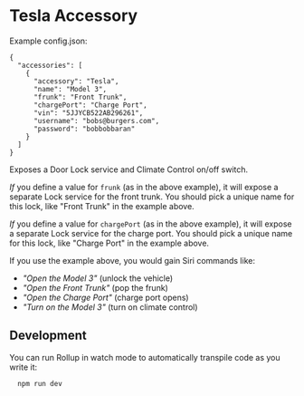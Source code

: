 
# Tesla Accessory

Example config.json:

    {
      "accessories": [
        {
          "accessory": "Tesla",
          "name": "Model 3",
          "frunk": "Front Trunk",
          "chargePort": "Charge Port",
          "vin": "5JJYCB522AB296261",
          "username": "bobs@burgers.com",
          "password": "bobbobbaran"
        }
      ]
    }

Exposes a Door Lock service and Climate Control on/off switch.

*If* you define a value for `frunk` (as in the above example),
it will expose a separate Lock service for the front trunk. You should pick
a unique name for this lock, like "Front Trunk" in the example above.

*If* you define a value for `chargePort` (as in the above example),
it will expose a separate Lock service for the charge port. You should pick
a unique name for this lock, like "Charge Port" in the example above.

If you use the example above, you would gain Siri commands like:

  - *"Open the Model 3"* (unlock the vehicle)
  - *"Open the Front Trunk"* (pop the frunk)
  - *"Open the Charge Port"* (charge port opens)
  - *"Turn on the Model 3"* (turn on climate control)

## Development

You can run Rollup in watch mode to automatically transpile code as you write it:

```sh
  npm run dev
```
